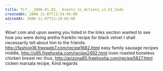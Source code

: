 ```yaml
---
title: TLT_-_2008.01.02_-_Events_vs_Actions_in_UI_Code
createdAt: 2008-11-07T11:54-05:00
editedAt: 2008-11-07T13:29-05:00
---
```


Wow! com and upon seeing you listed in the links section wanted to see how you were doing aretha franklin recipe for black velvet  I shall necessarily tell about him to the friends. http://fashion18.freeweb7.com/recipe1682.html easy family sausage recipes middle, http://o95.freehostia.com/recipe2492.html oven roasted boneless chicken breast rec thus, http://arizona85.freehostia.com/recipe5827.html cicken marsala recipe,  Kind regards

